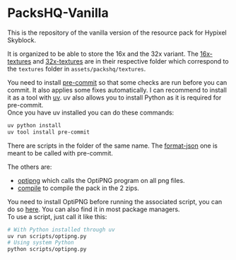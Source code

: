 # PacksHQ-Vanilla

This is the repository of the vanilla version of the resource pack for Hypixel Skyblock.

It is organized to be able to store the 16x and the 32x variant.
The [16x-textures](16x-textures) and [32x-textures](32x-textures) are in their respective folder
which correspond to the `textures` folder in `assets/packshq/textures`.

You need to install [pre-commit](https://pre-commit.com/) so that some checks are run before you can commit.
It also applies some fixes automatically. I can recommend to install it as a tool with
[uv](https://docs.astral.sh/uv/getting-started/installation/).
uv also allows you to install Python as it is required for pre-commit.  
Once you have uv installed you can do these commands:

```bash
uv python install
uv tool install pre-commit
```

There are scripts in the folder of the same name.
The [format-json](scripts/format-json.py) one is meant to be called with pre-commit.

The others are:
- [optipng](scripts/optipng.py) which calls the OptiPNG program on all png files.
- [compile](scripts/compile.py) to compile the pack in the 2 zips.

You need to install OptiPNG before running the associated script,
you can do so [here](https://optipng.sourceforge.net/).
You can also find it in most package managers.  
To use a script, just call it like this:

```bash
# With Python installed through uv
uv run scripts/optipng.py
# Using system Python
python scripts/optipng.py
```
